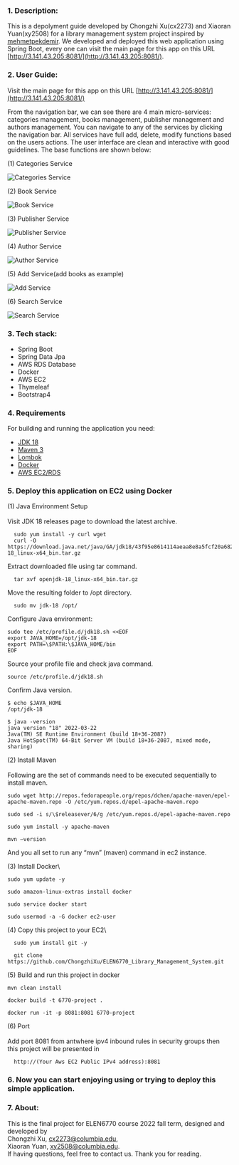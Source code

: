 ### 1. Description:
This is a depolyment guide developed by Chongzhi Xu(cx2273) and Xiaoran Yuan(xy2508) for a library management system project inspired by [mehmetpekdemir](https://github.com/mehmetpekdemir/Library-Management-System). We developed and deployed this web application using Spring Boot, every one can visit the main page for this app on this URL [http://3.141.43.205:8081/](http://3.141.43.205:8081/).

### 2. User Guide:
Visit the main page for this app on this URL [http://3.141.43.205:8081/](http://3.141.43.205:8081/)

From the navigation bar, we can see there are 4 main micro-services: categories management, books management, publisher management and authors management. You can navigate to any of the services by clicking the navigation bar. All services have full add, delete, modify functions based on the users actions. The user interface are clean and interactive with good guidelines. The base functions are shown below:


(1) Categories Service

![Categories Service](https://github.com/ChongzhiXu/ELEN6770_Library_Management_System/blob/main/Photo/Categories.png)

(2) Book Service

![Book Service](https://github.com/ChongzhiXu/ELEN6770_Library_Management_System/blob/main/Photo/Books.png)

(3) Publisher Service

![Publisher Service](https://github.com/ChongzhiXu/ELEN6770_Library_Management_System/blob/main/Photo/Publishers.png)

(4) Author Service

![Author Service](https://github.com/ChongzhiXu/ELEN6770_Library_Management_System/blob/main/Photo/Authors.png)

(5) Add Service(add books as example)

![Add Service](https://github.com/ChongzhiXu/ELEN6770_Library_Management_System/blob/main/Photo/addBook.png)

(6) Search Service

![Search Service](https://github.com/ChongzhiXu/ELEN6770_Library_Management_System/blob/main/Photo/search.png)

### 3. Tech stack:
  - Spring Boot
  - Spring Data Jpa
  - AWS RDS Database
  - Docker
  - AWS EC2
  - Thymeleaf
  - Bootstrap4

### 4. Requirements

For building and running the application you need:
- [JDK 18](http://www.oracle.com/technetwork/java/javase/downloads/jdk8-downloads-2133151.html)
- [Maven 3](https://maven.apache.org)
- [Lombok](https://projectlombok.org)
- [Docker](https://www.docker.com)
- [AWS EC2/RDS](https://aws.amazon.com/aws/ec2)

### 5. Deploy this application on EC2 using Docker
(1) Java Environment Setup\
\
Visit JDK 18 releases page to download the latest archive.
```
  sudo yum install -y curl wget
  curl -O https://download.java.net/java/GA/jdk18/43f95e8614114aeaa8e8a5fcf20a682d/36/GPL/openjdk-18_linux-x64_bin.tar.gz
```
Extract downloaded file using tar command.
```
  tar xvf openjdk-18_linux-x64_bin.tar.gz
```
Move the resulting folder to /opt directory.
```
  sudo mv jdk-18 /opt/
```
Configure Java environment:
```
sudo tee /etc/profile.d/jdk18.sh <<EOF
export JAVA_HOME=/opt/jdk-18
export PATH=\$PATH:\$JAVA_HOME/bin
EOF
```
Source your profile file and check java command.
```
source /etc/profile.d/jdk18.sh
```
Confirm Java version.
```
$ echo $JAVA_HOME
/opt/jdk-18

$ java -version
java version "18" 2022-03-22
Java(TM) SE Runtime Environment (build 18+36-2087)
Java HotSpot(TM) 64-Bit Server VM (build 18+36-2087, mixed mode, sharing)
```

(2) Install Maven\
\
Following are the set of commands need to be executed sequentially to install maven.
```
sudo wget http://repos.fedorapeople.org/repos/dchen/apache-maven/epel-apache-maven.repo -O /etc/yum.repos.d/epel-apache-maven.repo
```
```
sudo sed -i s/\$releasever/6/g /etc/yum.repos.d/epel-apache-maven.repo
```
```
sudo yum install -y apache-maven
```
```
mvn –version
```
And you all set to run any “mvn” (maven) command in ec2 instance.

(3) Install Docker\

```
sudo yum update -y
```
```
sudo amazon-linux-extras install docker
```
```
sudo service docker start
```
```
sudo usermod -a -G docker ec2-user
```

(4) Copy this project to your EC2\

```
  sudo yum install git -y
```
```
  git clone https://github.com/ChongzhiXu/ELEN6770_Library_Management_System.git
```

(5) Build and run this project in docker

```
mvn clean install
```
```
docker build -t 6770-project . 
```
```
docker run -it -p 8081:8081 6770-project
```
  
(6) Port\
\
Add port 8081 from antwhere ipv4 inbound rules in security groups then this project will be presented in
```
  http://(Your Aws EC2 Public IPv4 address):8081
```

### 6. Now you can start enjoying using or trying to deploy this simple application.

### 7. About:
This is the final project for ELEN6770 course 2022 fall term, designed and developed by\
Chongzhi Xu, cx2273@columbia.edu,\
Xiaoran Yuan, xy2508@columbia.edu.\
If having questions, feel free to contact us. Thank you for reading.
